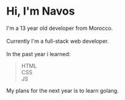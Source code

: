 # Hi, I'm Navos

I'm a 13 year old developer from Morocco.<br><br>
Currently I'm a full-stack web developer.<br><br>
In the past year i learned:<br>
> HTML<br>
> CSS<br>
> JS<br>

My plans for the next year is to learn golang.

